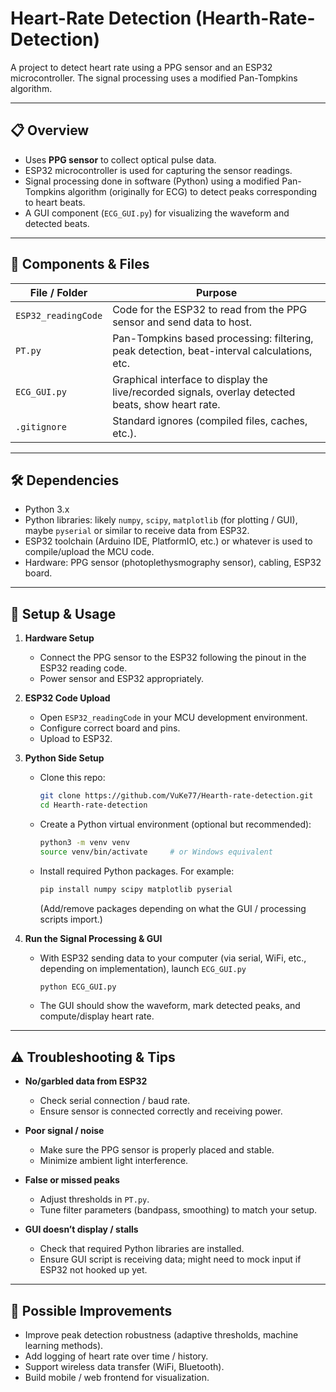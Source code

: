 # Heart-Rate Detection (Hearth-Rate-Detection)

A project to detect heart rate using a PPG sensor and an ESP32 microcontroller. The signal processing uses a modified Pan-Tompkins algorithm.  

---

## 📋 Overview

- Uses **PPG sensor** to collect optical pulse data.  
- ESP32 microcontroller is used for capturing the sensor readings.  
- Signal processing done in software (Python) using a modified Pan-Tompkins algorithm (originally for ECG) to detect peaks corresponding to heart beats.  
- A GUI component (`ECG_GUI.py`) for visualizing the waveform and detected beats.  

---

## 🔧 Components & Files

| File / Folder | Purpose |
|---------------|---------|
| `ESP32_readingCode` | Code for the ESP32 to read from the PPG sensor and send data to host. |
| `PT.py` | Pan-Tompkins based processing: filtering, peak detection, beat-interval calculations, etc. |
| `ECG_GUI.py` | Graphical interface to display the live/recorded signals, overlay detected beats, show heart rate. |
| `.gitignore` | Standard ignores (compiled files, caches, etc.). |

---

## 🛠 Dependencies

- Python 3.x  
- Python libraries: likely `numpy`, `scipy`, `matplotlib` (for plotting / GUI), maybe `pyserial` or similar to receive data from ESP32.  
- ESP32 toolchain (Arduino IDE, PlatformIO, etc.) or whatever is used to compile/upload the MCU code.  
- Hardware: PPG sensor (photoplethysmography sensor), cabling, ESP32 board.

---

## 🚀 Setup & Usage

1. **Hardware Setup**  
   - Connect the PPG sensor to the ESP32 following the pinout in the ESP32 reading code.  
   - Power sensor and ESP32 appropriately.

2. **ESP32 Code Upload**  
   - Open `ESP32_readingCode` in your MCU development environment.  
   - Configure correct board and pins.  
   - Upload to ESP32.

3. **Python Side Setup**  
   - Clone this repo:  
     ```bash
     git clone https://github.com/VuKe77/Hearth-rate-detection.git
     cd Hearth-rate-detection
     ```
   - Create a Python virtual environment (optional but recommended):  
     ```bash
     python3 -m venv venv
     source venv/bin/activate     # or Windows equivalent
     ```
   - Install required Python packages. For example:
     ```bash
     pip install numpy scipy matplotlib pyserial
     ```
     (Add/remove packages depending on what the GUI / processing scripts import.)

4. **Run the Signal Processing & GUI**  
   - With ESP32 sending data to your computer (via serial, WiFi, etc., depending on implementation), launch `ECG_GUI.py`  
     ```bash
     python ECG_GUI.py
     ```
   - The GUI should show the waveform, mark detected peaks, and compute/display heart rate.

---

## ⚠️ Troubleshooting & Tips

- **No/garbled data from ESP32**  
  - Check serial connection / baud rate.  
  - Ensure sensor is connected correctly and receiving power.  

- **Poor signal / noise**  
  - Make sure the PPG sensor is properly placed and stable.  
  - Minimize ambient light interference.  

- **False or missed peaks**  
  - Adjust thresholds in `PT.py`.  
  - Tune filter parameters (bandpass, smoothing) to match your setup.  

- **GUI doesn’t display / stalls**  
  - Check that required Python libraries are installed.  
  - Ensure GUI script is receiving data; might need to mock input if ESP32 not hooked up yet.

---

## 🎯 Possible Improvements

- Improve peak detection robustness (adaptive thresholds, machine learning methods).  
- Add logging of heart rate over time / history.  
- Support wireless data transfer (WiFi, Bluetooth).  
- Build mobile / web frontend for visualization.  
